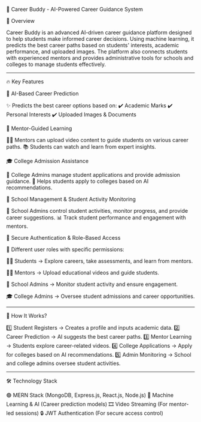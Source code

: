 🚀 Career Buddy - AI-Powered Career Guidance System

🌟 Overview

Career Buddy is an advanced AI-driven career guidance platform designed to help students make informed career decisions. Using machine learning, it predicts the best career paths based on students' interests, academic performance, and uploaded images. The platform also connects students with experienced mentors and provides administrative tools for schools and colleges to manage students effectively.


---

🔥 Key Features

🎯 AI-Based Career Prediction

✨ Predicts the best career options based on:
✔️ Academic Marks
✔️ Personal Interests
✔️ Uploaded Images & Documents

🎥 Mentor-Guided Learning

👨‍🏫 Mentors can upload video content to guide students on various career paths.
📚 Students can watch and learn from expert insights.

🎓 College Admission Assistance

🏫 College Admins manage student applications and provide admission guidance.
📄 Helps students apply to colleges based on AI recommendations.

🏫 School Management & Student Activity Monitoring

🎒 School Admins control student activities, monitor progress, and provide career suggestions.
📊 Track student performance and engagement with mentors.

🔐 Secure Authentication & Role-Based Access

🔑 Different user roles with specific permissions:

🧑‍🎓 Students → Explore careers, take assessments, and learn from mentors.

👨‍🏫 Mentors → Upload educational videos and guide students.

🏫 School Admins → Monitor student activity and ensure engagement.

🎓 College Admins → Oversee student admissions and career opportunities.



---

🚀 How It Works?

1️⃣ Student Registers → Creates a profile and inputs academic data.
2️⃣ Career Prediction → AI suggests the best career paths.
3️⃣ Mentor Learning → Students explore career-related videos.
4️⃣ College Applications → Apply for colleges based on AI recommendations.
5️⃣ Admin Monitoring → School and college admins oversee student activities.


---

🛠 Technology Stack

🟢 MERN Stack (MongoDB, Express.js, React.js, Node.js)
🧠 Machine Learning & AI (Career prediction models)
🎞 Video Streaming (For mentor-led sessions)
🔒 JWT Authentication (For secure access control)
